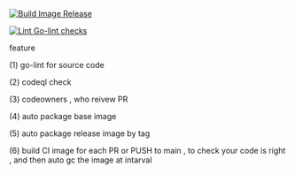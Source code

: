 [![Build Image Release](https://github.com/spidernet-io/spiderpool/actions/workflows/build-release-image.yaml/badge.svg)](https://github.com/spidernet-io/spiderpool/actions/workflows/build-release-image.yaml)

[![Lint Go-lint checks](https://github.com/spidernet-io/spiderpool/actions/workflows/lint-golang.yaml/badge.svg)](https://github.com/spidernet-io/spiderpool/actions/workflows/lint-golang.yaml)


feature

(1) go-lint for source code

(2) codeql check

(3) codeowners , who reivew PR

(4) auto package base image

(5) auto package release image by tag

(6) build CI image for each PR or PUSH to main , to check your code is right , and then auto gc the image at intarval